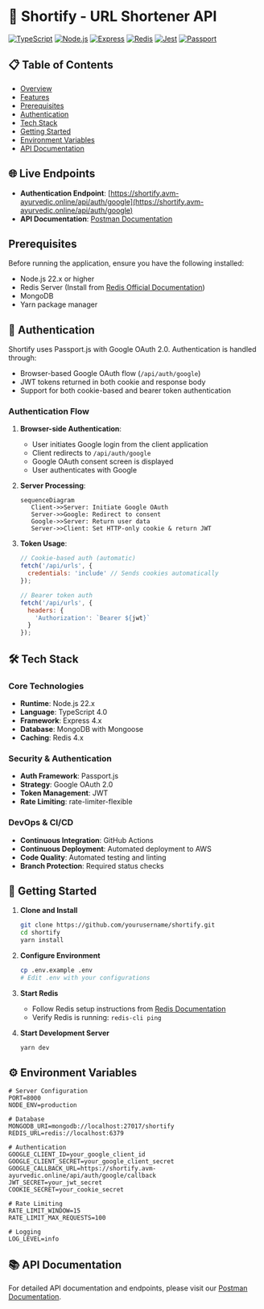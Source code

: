 # 🔗 Shortify - URL Shortener API

[![TypeScript](https://img.shields.io/badge/TypeScript-4.0-blue.svg)](https://www.typescriptlang.org/)
[![Node.js](https://img.shields.io/badge/Node.js-22.x-green.svg)](https://nodejs.org/)
[![Express](https://img.shields.io/badge/Express-4.x-lightgrey.svg)](https://expressjs.com/)
[![Redis](https://img.shields.io/badge/Redis-4.x-red.svg)](https://redis.io/)
[![Jest](https://img.shields.io/badge/Jest-29.x-orange.svg)](https://jestjs.io/)
[![Passport](https://img.shields.io/badge/Passport-0.6-green.svg)](https://www.passportjs.org/)

## 📋 Table of Contents

- [Overview](#overview)
- [Features](#features)
- [Prerequisites](#prerequisites)
- [Authentication](#authentication)
- [Tech Stack](#tech-stack)
- [Getting Started](#getting-started)
- [Environment Variables](#environment-variables)
- [API Documentation](#api-documentation)

## 🌐 Live Endpoints

- **Authentication Endpoint**: [https://shortify.avm-ayurvedic.online/api/auth/google](https://shortify.avm-ayurvedic.online/api/auth/google)
- **API Documentation**: [Postman Documentation](https://documenter.getpostman.com/view/32102231/2sAYHzGiKx)

## Prerequisites

Before running the application, ensure you have the following installed:

- Node.js 22.x or higher
- Redis Server (Install from [Redis Official Documentation](https://redis.io/docs/getting-started/))
- MongoDB
- Yarn package manager

## 🔐 Authentication

Shortify uses Passport.js with Google OAuth 2.0. Authentication is handled through:
- Browser-based Google OAuth flow (`/api/auth/google`)
- JWT tokens returned in both cookie and response body
- Support for both cookie-based and bearer token authentication

### Authentication Flow

1. **Browser-side Authentication**:
   - User initiates Google login from the client application
   - Client redirects to `/api/auth/google`
   - Google OAuth consent screen is displayed
   - User authenticates with Google

2. **Server Processing**:
   ```mermaid
   sequenceDiagram
      Client->>Server: Initiate Google OAuth
      Server->>Google: Redirect to consent
      Google->>Server: Return user data
      Server->>Client: Set HTTP-only cookie & return JWT
   ```

3. **Token Usage**:
   ```javascript
   // Cookie-based auth (automatic)
   fetch('/api/urls', {
     credentials: 'include' // Sends cookies automatically
   });

   // Bearer token auth
   fetch('/api/urls', {
     headers: {
       'Authorization': `Bearer ${jwt}`
     }
   });
   ```

## 🛠 Tech Stack

### Core Technologies
- **Runtime**: Node.js 22.x
- **Language**: TypeScript 4.0
- **Framework**: Express 4.x
- **Database**: MongoDB with Mongoose
- **Caching**: Redis 4.x

### Security & Authentication
- **Auth Framework**: Passport.js
- **Strategy**: Google OAuth 2.0
- **Token Management**: JWT
- **Rate Limiting**: rate-limiter-flexible

### DevOps & CI/CD
- **Continuous Integration**: GitHub Actions
- **Continuous Deployment**: Automated deployment to AWS
- **Code Quality**: Automated testing and linting
- **Branch Protection**: Required status checks

## 🚀 Getting Started

1. **Clone and Install**
   ```bash
   git clone https://github.com/yourusername/shortify.git
   cd shortify
   yarn install
   ```

2. **Configure Environment**
   ```bash
   cp .env.example .env
   # Edit .env with your configurations
   ```

3. **Start Redis**
   - Follow Redis setup instructions from [Redis Documentation](https://redis.io/docs/getting-started/)
   - Verify Redis is running: `redis-cli ping`

4. **Start Development Server**
   ```bash
   yarn dev
   ```

## ⚙️ Environment Variables

```env
# Server Configuration
PORT=8000
NODE_ENV=production

# Database
MONGODB_URI=mongodb://localhost:27017/shortify
REDIS_URL=redis://localhost:6379

# Authentication
GOOGLE_CLIENT_ID=your_google_client_id
GOOGLE_CLIENT_SECRET=your_google_client_secret
GOOGLE_CALLBACK_URL=https://shortify.avm-ayurvedic.online/api/auth/google/callback
JWT_SECRET=your_jwt_secret
COOKIE_SECRET=your_cookie_secret

# Rate Limiting
RATE_LIMIT_WINDOW=15
RATE_LIMIT_MAX_REQUESTS=100

# Logging
LOG_LEVEL=info
```

## 📚 API Documentation

For detailed API documentation and endpoints, please visit our [Postman Documentation](https://documenter.getpostman.com/view/32102231/2sAYHzGiKx).

